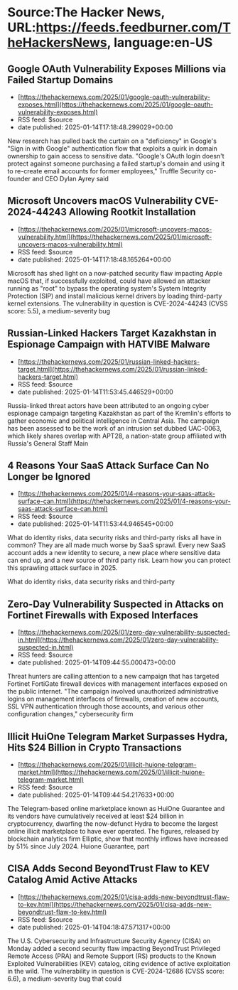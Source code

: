 # Source:The Hacker News, URL:https://feeds.feedburner.com/TheHackersNews, language:en-US

## Google OAuth Vulnerability Exposes Millions via Failed Startup Domains
 - [https://thehackernews.com/2025/01/google-oauth-vulnerability-exposes.html](https://thehackernews.com/2025/01/google-oauth-vulnerability-exposes.html)
 - RSS feed: $source
 - date published: 2025-01-14T17:18:48.299029+00:00

New research has pulled back the curtain on a "deficiency" in Google's "Sign in with Google" authentication flow that exploits a quirk in domain ownership to gain access to sensitive data.
"Google's OAuth login doesn't protect against someone purchasing a failed startup's domain and using it to re-create email accounts for former employees," Truffle Security co-founder and CEO Dylan Ayrey said

## Microsoft Uncovers macOS Vulnerability CVE-2024-44243 Allowing Rootkit Installation
 - [https://thehackernews.com/2025/01/microsoft-uncovers-macos-vulnerability.html](https://thehackernews.com/2025/01/microsoft-uncovers-macos-vulnerability.html)
 - RSS feed: $source
 - date published: 2025-01-14T17:18:48.165264+00:00

Microsoft has shed light on a now-patched security flaw impacting Apple macOS that, if successfully exploited, could have allowed an attacker running as "root" to bypass the operating system's System Integrity Protection (SIP) and install malicious kernel drivers by loading third-party kernel extensions.
The vulnerability in question is CVE-2024-44243 (CVSS score: 5.5), a medium-severity bug

## Russian-Linked Hackers Target Kazakhstan in Espionage Campaign with HATVIBE Malware
 - [https://thehackernews.com/2025/01/russian-linked-hackers-target.html](https://thehackernews.com/2025/01/russian-linked-hackers-target.html)
 - RSS feed: $source
 - date published: 2025-01-14T11:53:45.446529+00:00

Russia-linked threat actors have been attributed to an ongoing cyber espionage campaign targeting Kazakhstan as part of the Kremlin's efforts to gather economic and political intelligence in Central Asia.
The campaign has been assessed to be the work of an intrusion set dubbed UAC-0063, which likely shares overlap with APT28, a nation-state group affiliated with Russia's General Staff Main

## 4 Reasons Your SaaS Attack Surface Can No Longer be Ignored
 - [https://thehackernews.com/2025/01/4-reasons-your-saas-attack-surface-can.html](https://thehackernews.com/2025/01/4-reasons-your-saas-attack-surface-can.html)
 - RSS feed: $source
 - date published: 2025-01-14T11:53:44.946545+00:00

What do identity risks, data security risks and third-party risks all have in common? They are all made much worse by SaaS sprawl. Every new SaaS account adds a new identity to secure, a new place where sensitive data can end up, and a new source of third party risk. Learn how you can protect this sprawling attack surface in 2025.

What do identity risks, data security risks and third-party

## Zero-Day Vulnerability Suspected in Attacks on Fortinet Firewalls with Exposed Interfaces
 - [https://thehackernews.com/2025/01/zero-day-vulnerability-suspected-in.html](https://thehackernews.com/2025/01/zero-day-vulnerability-suspected-in.html)
 - RSS feed: $source
 - date published: 2025-01-14T09:44:55.000473+00:00

Threat hunters are calling attention to a new campaign that has targeted Fortinet FortiGate firewall devices with management interfaces exposed on the public internet.
"The campaign involved unauthorized administrative logins on management interfaces of firewalls, creation of new accounts, SSL VPN authentication through those accounts, and various other configuration changes," cybersecurity firm

## Illicit HuiOne Telegram Market Surpasses Hydra, Hits $24 Billion in Crypto Transactions
 - [https://thehackernews.com/2025/01/illicit-huione-telegram-market.html](https://thehackernews.com/2025/01/illicit-huione-telegram-market.html)
 - RSS feed: $source
 - date published: 2025-01-14T09:44:54.217633+00:00

The Telegram-based online marketplace known as HuiOne Guarantee and its vendors have cumulatively received at least $24 billion in cryptocurrency, dwarfing the now-defunct Hydra to become the largest online illicit marketplace to have ever operated.
The figures, released by blockchain analytics firm Elliptic, show that monthly inflows have increased by 51% since July 2024.
Huione Guarantee, part

## CISA Adds Second BeyondTrust Flaw to KEV Catalog Amid Active Attacks
 - [https://thehackernews.com/2025/01/cisa-adds-new-beyondtrust-flaw-to-kev.html](https://thehackernews.com/2025/01/cisa-adds-new-beyondtrust-flaw-to-kev.html)
 - RSS feed: $source
 - date published: 2025-01-14T04:18:47.571317+00:00

The U.S. Cybersecurity and Infrastructure Security Agency (CISA) on Monday added a second security flaw impacting BeyondTrust Privileged Remote Access (PRA) and Remote Support (RS) products to the Known Exploited Vulnerabilities (KEV) catalog, citing evidence of active exploitation in the wild.
The vulnerability in question is CVE-2024-12686 (CVSS score: 6.6), a medium-severity bug that could

